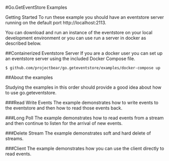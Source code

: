 #Go.GetEventStore Examples


Getting Started
To run these example you should have an eventstore server running on the default port http://localhost:2113. 

You can download and run an instance of the eventstore on your local development environment or you can use run a server in docker as described below.

##Containerized Eventstore Server
If you are a docker user you can set up an eventstore server using the included Docker Compose file.

```
$ github.com/projectbear/go.geteventstore/examples/docker-compose up

```

##About the examples

Studying the examples in this order should provide a good idea about how to use go.geteventstore.

###Read Write Events
The example demonstrates how to write events to the eventstore and then how to read those events back.

###Long Poll
The example demonstrates how to read events from a stream and then continue to listen for the arrival of new events.

###Delete Stream
The example demonstrates soft and hard delete of streams.

###Client
The example demonstrates how you can use the client directly to read events.

